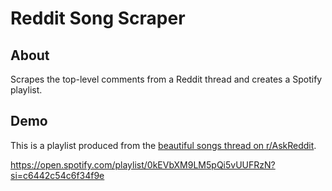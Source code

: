 # Reddit Song Scraper

## About
Scrapes the top-level comments from a Reddit thread and creates a Spotify playlist.

## Demo
This is a playlist produced from the [beautiful songs thread on r/AskReddit](https://www.reddit.com/r/AskReddit/comments/s9oaa6/what_is_the_most_beautiful_song_you_have_ever/).

https://open.spotify.com/playlist/0kEVbXM9LM5pQi5vUUFRzN?si=c6442c54c6f34f9e
